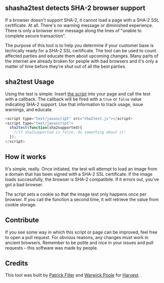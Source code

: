## shasha2test detects SHA-2 browser support

If a browser doesn't support SHA-2, it cannot load a page with a SHA-2 SSL certificate. At all. There's no warning message or diminished experience. There is only a browser error message along the lines of "unable to complete secure transaction".

The purpose of this tool is to help you determine if your customer base is techically ready for a SHA-2 SSL certificate. The tool can be used to count affected parties and educate them about upcoming changes. Many parts of the internet are already broken for people with bad browsers and it's only a matter of time before they're shut out of all the best parties.

## sha2test Usage

Using the test is simple. Insert [the script](sha2test.js) into your page and call the test with a callback. The callback will be fired with a <code>true</code> or <code>false</code> value indicating SHA-2 support. Use that information to track usage, issue warnings, and educate.

```JavaScript
<script type="text/javascript" src="sha2test.js"></script>
<script type="text/javascript">
  sha2test(function(sha2supported){
    //if sha2supported is false, do something about it!
  });
</script>
```

## How it works

It's simple, really. Once initiated, the test will attempt to load an image from a domain that has been signed with a SHA-2 SSL certificate. If the image loads successfully, the browser is SHA-2 compatibile. If it errors out, you've got a bad browser.

The script sets a cookie so that the image test only happens once per browser. If you call the function a second time, it will retrieve the value from cookie storage.

## Contribute

If you see some way in which this script or page can be improved, feel free to open a pull request. For obvious reasons, any changes must work in ancient browsers. Remember to be polite and nice in your issues and pull requests – this software was made by people.

## Credits

This tool was built by [Patrick Filler](https://twitter.com/pfiller) and [Warwick Poole](https://twitter.com/warwickp) for [Harvest](https://www.getharvest.com).
